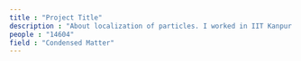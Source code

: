 ```yaml
---
title : "Project Title"
description : "About localization of particles. I worked in IIT Kanpur itself."
people : "14604"
field : "Condensed Matter"
---
```

